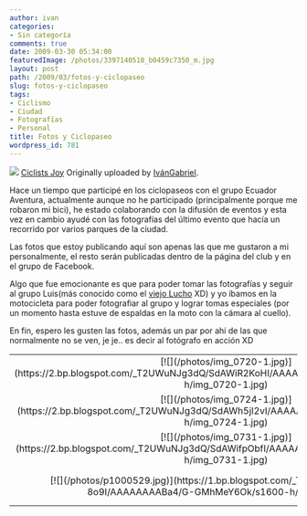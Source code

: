 ```yaml
---
author: ivan
categories:
- Sin categoría
comments: true
date: 2009-03-30 05:34:00
featuredImage: /photos/3397140518_b0459c7350_m.jpg
layout: post
path: /2009/03/fotos-y-ciclopaseo
slug: fotos-y-ciclopaseo
tags:
- Ciclismo
- Ciudad
- Fotografías
- Personal
title: Fotos y Ciclopaseo
wordpress_id: 781
---
```


[![](https://farm4.static.flickr.com/3622/3397140518_b0459c7350_m.jpg)](https://www.flickr.com/photos/ivangabriel/3397140518/)
[Ciclists Joy](https://www.flickr.com/photos/ivangabriel/3397140518/)
Originally uploaded by [IvánGabriel](https://www.flickr.com/people/ivangabriel/).

Hace un tiempo que participé en los ciclopaseos con el grupo Ecuador Aventura, actualmente aunque no he participado (principalmente porque me robaron mi bici), he estado colaborando con la difusión de eventos y esta vez en cambio ayudé con las fotografías del último evento que hacía un recorrido por varios parques de la ciudad.

Las fotos que estoy publicando aquí son apenas las que me gustaron a mi personalmente, el resto serán publicadas dentro de la página del club y en el grupo de Facebook.

Algo que fue emocionante es que para poder tomar las fotografías y seguir al grupo Luis(más conocido como el [viejo Lucho](https://lalimpo.blogspot.com/) XD) y yo íbamos en la motocicleta para poder fotografiar al grupo y lograr tomas especiales (por un momento hasta estuve de espaldas en la moto con la cámara al cuello).

En fin, espero les gusten las fotos, además un par por ahí de las que normalmente no se ven, je je.. es decir al fotógrafo en acción XD

<table style="text-align: center" >
<tr >
<td >
[![](/photos/img_0720-1.jpg)](https://2.bp.blogspot.com/_T2UWuNJg3dQ/SdAWiR2KoHI/AAAAAAAABaQ/Ffnagr0KIXU/s1600-h/img_0720-1.jpg)
</td>

<td >
[![](/photos/img_0765.jpg)](https://2.bp.blogspot.com/_T2UWuNJg3dQ/SdAWi8jILLI/AAAAAAAABao/NtzgYmMbE6M/s1600-h/img_0765.jpg)

</td>
</tr>

<tr >
<td >
[![](/photos/img_0724-1.jpg)](https://2.bp.blogspot.com/_T2UWuNJg3dQ/SdAWh5jI2vI/AAAAAAAABaI/k84tKtAIQWo/s1600-h/img_0724-1.jpg)

</td>

<td >
[![](/photos/p1000530.jpg)](https://1.bp.blogspot.com/_T2UWuNJg3dQ/SdAXlyqHAAI/AAAAAAAABbA/jvpUvf9wSX8/s1600-h/p1000530.jpg)

</td>
</tr>

<tr >
<td >
[![](/photos/img_0731-1.jpg)](https://2.bp.blogspot.com/_T2UWuNJg3dQ/SdAWifpObfI/AAAAAAAABaY/jqkPyEbWOj0/s1600-h/img_0731-1.jpg)

</td>

<td >
[![](/photos/img_0759-1.jpg)](https://2.bp.blogspot.com/_T2UWuNJg3dQ/SdAWilWNe-I/AAAAAAAABag/7scbbhYQRuY/s1600-h/img_0759-1.jpg)

</td>
</tr>

<tr >
<td >
[![](/photos/p1000529.jpg)](https://1.bp.blogspot.com/_T2UWuNJg3dQ/SdAXll-8o9I/AAAAAAAABa4/G-GMhMeY6Ok/s1600-h/p1000529.jpg)

</td>

<td >
[![](/photos/p1000524.jpg)](https://1.bp.blogspot.com/_T2UWuNJg3dQ/SdAXk_NrxOI/AAAAAAAABaw/TCrhIfs2dic/s1600-h/p1000524.jpg)

</td>
</tr>

</table>